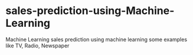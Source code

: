 # sales-prediction-using-Machine-Learning
Machine Learning sales prediction using machine learning some examples like TV, Radio, Newspaper

